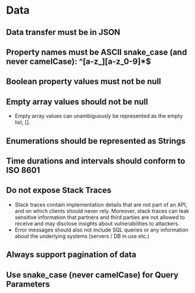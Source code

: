 # Data

## Data transfer must be in JSON

## Property names must be ASCII snake_case (and never camelCase): ^[a-z_][a-z_0-9]*$

## Boolean property values must not be null

## Empty array values should not be null

- Empty array values can unambiguously be represented as the empty list, [].

## Enumerations should be represented as Strings

## Time durations and intervals should conform to ISO 8601

## Do not expose Stack Traces

- Stack traces contain implementation details that are not part of an API, and on which clients should never rely. Moreover, stack traces can leak sensitive information that partners and third parties are not allowed to receive and may disclose insights about vulnerabilities to attackers.
- Error messages should also not include SQL queries or any information about the underlying systems (servers / DB in use etc.)

## Always support pagination of data

## Use snake_case (never camelCase) for Query Parameters
